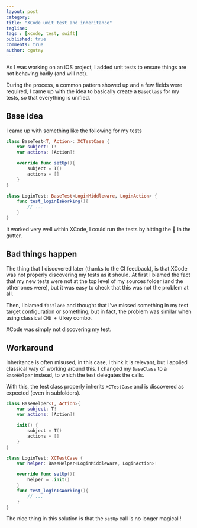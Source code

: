 ```yaml
---
layout: post
category:
title: "XCode unit test and inheritance"
tagline:
tags : [xcode, test, swift]
published: true
comments: true
author: cgatay
---
```


As I was working on an iOS project, I added unit tests to ensure things are not behaving badly (and will not).

During the process, a common pattern showed up and a few fields were required, I came up with the idea to basically create a `BaseClass` for my tests, so that everything is unified.

## Base idea

I came up with something like the following for my tests

```swift
class BaseTest<T, Action>: XCTestCase {
    var subject: T!
    var actions: [Action]!

    override func setUp(){
        subject = T()
        actions = []
    }
}
```

```swift
class LoginTest: BaseTest<LoginMiddleware, LoginAction> {
    func test_loginIsWorking(){
        // ...
    }
}
```

It worked very well within XCode, I could run the tests by hitting the 🔹 in the gutter.

## Bad things happen

The thing that I discovered later (thanks to the CI feedback), is that XCode was not properly discovering my tests as it should.
At first I blamed the fact that my new tests were not at the top level of my sources folder (and the other ones were), but it was easy to check that this was not the problem at all.

Then, I blamed `fastlane` and thought that I've missed something in my test target configuration or something, but in fact, the problem was similar when using classical `CMD + U` key combo. 

XCode was simply not discovering my test.

## Workaround
Inheritance is often misused, in this case, I think it is relevant, but I applied classical way of working around this. I changed my `BaseClass` to a `BaseHelper` instead, to which the test delegates the calls.

With this, the test class properly inherits `XCTestCase` and is discovered as expected (even in subfolders).

```swift
class BaseHelper<T, Action>{
    var subject: T!
    var actions: [Action]!

    init() {
        subject = T()
        actions = []
    }
}
```

```swift
class LoginTest: XCTestCase {
    var helper: BaseHelper<LoginMiddleware, LoginAction>!

    override func setUp(){
        helper = .init()
    }
    func test_loginIsWorking(){
        // ...
    }
}
```

The nice thing in this solution is that the `setUp` call is no longer magical !
